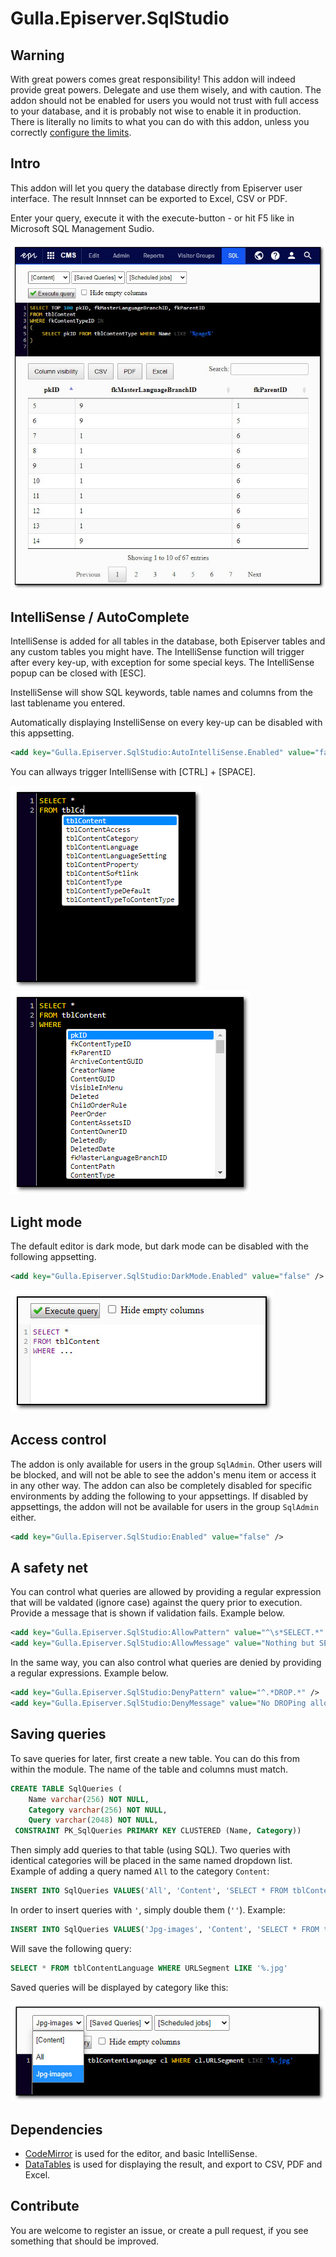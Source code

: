 # Gulla.Episerver.SqlStudio

## Warning
With great powers comes great responsibility! This addon will indeed provide great powers. Delegate and use them wisely, and with caution. The addon should not be enabled for users you would not trust with full access to your database, and it is probably not wise to enable it in production. There is literally no limits to what you can do with this addon, unless you correctly [configure the limits](#a-safety-net).

## Intro
This addon will let you query the database directly from Episerver user interface. The result Innnset can be exported to Excel, CSV or PDF.

Enter your query, execute it with the execute-button - or hit F5 like in Microsoft SQL Management Sudio.

![Addon gui](img/gui.jpg)

## IntelliSense / AutoComplete
IntelliSense is added for all tables in the database, both Episerver tables and any custom tables you might have. The IntelliSense function will trigger after every key-up, with exception for some special keys. The IntelliSense popup can be closed with [ESC].

InstelliSense will show SQL keywords, table names and columns from the last tablename you entered.

Automatically displaying InstelliSense on every key-up can be disabled with this appsetting.
``` XML
<add key="Gulla.Episerver.SqlStudio:AutoIntelliSense.Enabled" value="false" />
```

You can allways trigger IntelliSense with [CTRL] + [SPACE].

![IntelliSense on table name](img/autocomplete-table.png "IntelliSense complete on table names")
![IntelliSense on column name](img/autocomplete-column.png "IntelliSense on column names")

## Light mode
The default editor is dark mode, but dark mode can be disabled with the following appsetting.
``` XML
<add key="Gulla.Episerver.SqlStudio:DarkMode.Enabled" value="false" />
```
![Light mode](img/lightmode.jpg "Light mode")


## Access control
The addon is only available for users in the group `SqlAdmin`. Other users will be blocked, and will not be able to see the addon's menu item or access it in any other way. The addon can also be completely disabled for specific environments by adding the following to your appsettings. If disabled by appsettings, the addon will not be available for users in the group `SqlAdmin` either.
``` XML
<add key="Gulla.Episerver.SqlStudio:Enabled" value="false" />
```
## A safety net
You can control what queries are allowed by providing a regular expression that will be valdated (ignore case) against the query prior to execution. Provide a message that is shown if validation fails. Example below.
``` XML
<add key="Gulla.Episerver.SqlStudio:AllowPattern" value="^\s*SELECT.*" />
<add key="Gulla.Episerver.SqlStudio:AllowMessage" value="Nothing but SELECTs please!" />
```

In the same way, you can also control what queries are denied by providing a regular expressions. Example below.
``` XML
<add key="Gulla.Episerver.SqlStudio:DenyPattern" value="^.*DROP.*" />
<add key="Gulla.Episerver.SqlStudio:DenyMessage" value="No DROPing allowed!" />
```

## Saving queries
To save queries for later, first create a new table. You can do this from within the module. The name of the table and columns must match.
``` SQL 
CREATE TABLE SqlQueries (
	Name varchar(256) NOT NULL,
	Category varchar(256) NOT NULL,
	Query varchar(2048) NOT NULL,
 CONSTRAINT PK_SqlQueries PRIMARY KEY CLUSTERED (Name, Category))
```

Then simply add queries to that table (using SQL). Two queries with identical categories will be placed in the same named dropdown list. Example of adding a query named `All` to the category `Content`:
``` SQL
INSERT INTO SqlQueries VALUES('All', 'Content', 'SELECT * FROM tblContent')
```

In order to insert queries with `'`, simply double them (`''`). Example:
``` SQL
INSERT INTO SqlQueries VALUES('Jpg-images', 'Content', 'SELECT * FROM tblContentLanguage WHERE URLSegment LIKE ''%.jpg''')
```

Will save the following query:
``` SQL
SELECT * FROM tblContentLanguage WHERE URLSegment LIKE '%.jpg'
```

Saved queries will be displayed by category like this:

![Saved queries](img/saved-queries.jpg "Selecting a saved query")

## Dependencies
- [CodeMirror](https://codemirror.net/) is used for the editor, and basic IntelliSense.
- [DataTables](https://datatables.net/) is used for displaying the result, and export to CSV, PDF and Excel.

## Contribute
You are welcome to register an issue, or create a pull request, if you see something that should be improved.